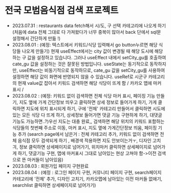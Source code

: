 # 전국 모범음식점 검색 프로젝트

+ 2023.07.31 : restaurants data fetch해서 시/도, 구 선택 카테고리에 나오게 하기  
(처음에 data 전체 그대로 다 가져왔다가 너무 중복이 많아서 back 단에서 sql문 설정해서 간단하게 만듦 !)
+ 2023.08.01 : (예정: 텍스트에서 키워드/식당 입력해서 go button누르면 해당 식당들 나오게 만들기) 현재 useEffect에서는 city 값이 변경될 때 해당 도시에 해당하는 구 값을 설정하고 있습니다. 그러나 useEffect 내에서 setCity_gu를 호출하여 cate_gu 값을 설정하는 것은 잘못된 방법입니다. useState는 동기적으로 동작하지만, useEffect는 비동기적으로 동작하므로, cate_gu 값을 setCity_gu를 사용하여 설정하면 해당 값이 화면에 반영되지 않을 수 있습니다.
useRef로 시군구 카테고리의 현재 value값 잡아서 키워드 검색하면 해당 식당이 뜨게 함 / 카카오 맵에 마커 표시 / 
+ 2023.08.02 : (예정: 키워드 없이 검색하면 전체 식당 마커 표시, 페이징 기능 만들기, 지도 옆에 가게 간단정보 띄우고 클릭하면 상세 정보로 들어가게 하기, 가게 클릭하면 지도에 위치 표시되게 하기, 구에 '전체' 카테고리 만들어서 클릭하면 시도에 있는 모든 식당 다 뜨게 하기, 상세정보 들어가면 댓글 기능 구현하게 하기, 대댓글 기능도 가능하면..?)우선 지도는 대충 완료,, 검색하면 해당 위치의 키워드 포함하는 식당들의 첫번째 주소로 이동, 마커 표시, 지도 옆에 가게간단정보 띄움, 페이징 기능 추가 (search page에서 남은거 : 전체 카테고리 추가, 키워드 없이 검색하면 전체 음식점 모두 검색되게 하기 , 배경색 적용하면 지도 안보이는거ㅜ, 디자인 고치긔, 정보 클릭하면 상세페이지로 넘어가기, 위치마커 클릭하면 상세페이지로 넘어가게 하기, 댓글기능 구현, 맵에 마커표시 그대로 남아있는 현상 고쳐야 함->이전 검색으로 뜬 마커들이 남아있음)
+ 2023.08.03 : 회원가입 페이지 구현완료 
+ 2023.08.04 : (예정 : 로그인 페이지 구현, 커뮤니티 페이지 구현, search페이지 카테고리에 '전체' 추가, 디자인 고치기, 카카오맵에 남아있는 이전 마커들 없애기, searchlist 클릭하면 상세페이지로 넘어가기)
